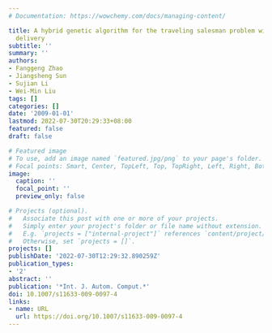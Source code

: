 ```yaml
---
# Documentation: https://wowchemy.com/docs/managing-content/

title: A hybrid genetic algorithm for the traveling salesman problem with pickup and
  delivery
subtitle: ''
summary: ''
authors:
- Fanggeng Zhao
- Jiangsheng Sun
- Sujian Li
- Wei-Min Liu
tags: []
categories: []
date: '2009-01-01'
lastmod: 2022-07-30T20:29:33+08:00
featured: false
draft: false

# Featured image
# To use, add an image named `featured.jpg/png` to your page's folder.
# Focal points: Smart, Center, TopLeft, Top, TopRight, Left, Right, BottomLeft, Bottom, BottomRight.
image:
  caption: ''
  focal_point: ''
  preview_only: false

# Projects (optional).
#   Associate this post with one or more of your projects.
#   Simply enter your project's folder or file name without extension.
#   E.g. `projects = ["internal-project"]` references `content/project/deep-learning/index.md`.
#   Otherwise, set `projects = []`.
projects: []
publishDate: '2022-07-30T12:29:32.890259Z'
publication_types:
- '2'
abstract: ''
publication: '*Int. J. Autom. Comput.*'
doi: 10.1007/s11633-009-0097-4
links:
- name: URL
  url: https://doi.org/10.1007/s11633-009-0097-4
---
```

